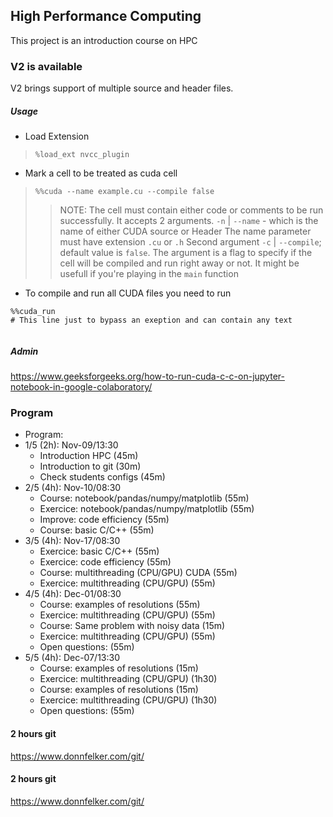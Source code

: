 ## High Performance Computing

This project is an introduction course on HPC

### V2 is available

V2 brings support of multiple source and header files.

##### Usage

- Load Extension
> `%load_ext nvcc_plugin`

- Mark a cell to be treated as cuda cell
> `%%cuda --name example.cu --compile false`
>> NOTE: The cell must contain either code or comments to be run successfully. 
>> It accepts 2 arguments. `-n` | `--name`  - which is the name of either CUDA source or Header
>> The name parameter must have extension `.cu` or `.h`
>> Second argument `-c` | `--compile`; default value is `false`. The argument is a flag to specify
>> if the cell will be compiled and run right away or not. It might be usefull if you're playing in
>> the `main` function

- To compile and run all CUDA files you need to run
```
%%cuda_run
# This line just to bypass an exeption and can contain any text


```


##### Admin
https://www.geeksforgeeks.org/how-to-run-cuda-c-c-on-jupyter-notebook-in-google-colaboratory/

### Program

- Program:
 - 1/5 (2h): Nov-09/13:30
    - Introduction HPC (45m)
    - Introduction to git (30m)
    - Check students configs (45m)
 - 2/5 (4h): Nov-10/08:30
    - Course: notebook/pandas/numpy/matplotlib (55m)
    - Exercice: notebook/pandas/numpy/matplotlib (55m)
    - Improve: code efficiency (55m)
    - Course: basic C/C++  (55m)
 - 3/5 (4h): Nov-17/08:30
    - Exercice: basic C/C++ (55m)
    - Exercice: code efficiency (55m)
    - Course: multithreading (CPU/GPU) CUDA (55m)
    - Exercice: multithreading (CPU/GPU) (55m)
 - 4/5 (4h): Dec-01/08:30
    - Course: examples of resolutions (55m)
    - Exercice: multithreading (CPU/GPU) (55m)
    - Course: Same problem with noisy data (15m)
    - Exercice: multithreading (CPU/GPU) (55m)
    - Open questions: (55m)
 - 5/5 (4h): Dec-07/13:30
    - Course: examples of resolutions (15m)
    - Exercice: multithreading (CPU/GPU) (1h30)
    - Course: examples of resolutions (15m)
    - Exercice: multithreading (CPU/GPU) (1h30)
    - Open questions: (55m)

#### 2 hours git
https://www.donnfelker.com/git/

#### 2 hours git
https://www.donnfelker.com/git/

